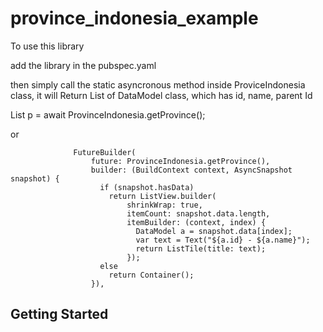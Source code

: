 # province_indonesia_example

To use this library

add the library in the pubspec.yaml


then simply call the static asyncronous method inside ProviceIndonesia class, it will Return 
List of DataModel class, which has id, name, parent Id


List<DataModel> p =  await ProvinceIndonesia.getProvince();


or 

                  FutureBuilder(
                      future: ProvinceIndonesia.getProvince(),
                      builder: (BuildContext context, AsyncSnapshot snapshot) {
                        if (snapshot.hasData)
                          return ListView.builder(
                              shrinkWrap: true,
                              itemCount: snapshot.data.length,
                              itemBuilder: (context, index) {
                                DataModel a = snapshot.data[index];
                                var text = Text("${a.id} - ${a.name}");
                                return ListTile(title: text);
                              });
                        else
                          return Container();
                      }),


## Getting Started

